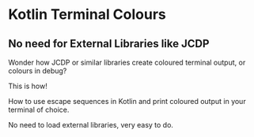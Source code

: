 # Kotlin Terminal Colours
## No need for External Libraries like JCDP

Wonder how JCDP or similar libraries create coloured terminal output, or colours in debug?

This is how!

How to use escape sequences in Kotlin and print coloured output in your terminal of choice.

No need to load external libraries, very easy to do.
